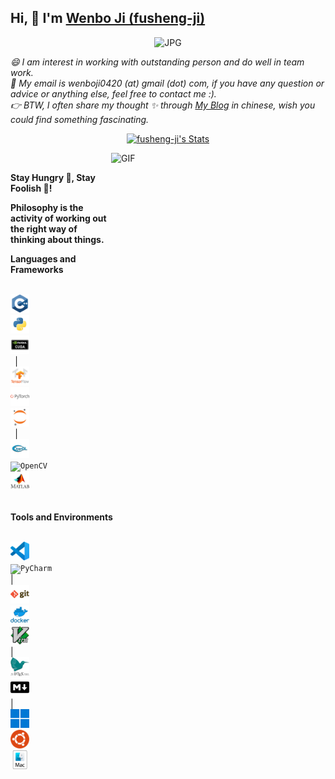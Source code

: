 ## Hi, 👋  I'm <a href="https://fusheng-ji.github.io/" target="_blank">Wenbo Ji (fusheng-ji)</a> 

<!-- <img align="left" alt="GIF" src="https://media.giphy.com/media/LnQjpWaON8nhr21vNW/giphy.gif" width="80" title="Say HI">  -->
<p align="center">
<img  alt="JPG" src="https://user-images.githubusercontent.com/36562829/153739458-8211699c-4b67-4b41-898f-914bf40b48e8.jpg" width="600" title="Say HI">
</p>


<em>😄 I am interest in working with outstanding person and do well in team work.</em>
<br>
<em>💬 My email is wenboji0420 (at) gmail (dot) com, if you have any question or advice or anything else, feel free to contact me :).</em>
<br>
<em>👉 BTW, I often share my thought ✨ through <a href="https://www.cnblogs.com/fusheng-rextimmy/" target="_blank">My Blog</a> in chinese, wish you could find something fascinating.</em>
<br>



<p align="center">
  <a href="https://github.com/fusheng-ji" class="rich-diff-level-one">
    <img src="https://github-readme-stats.vercel.app/api?username=fusheng-ji&title_color=333&text_color=777" alt="fusheng-ji's Stats" >
  </a>
</p>


<img align="right" alt="GIF" src="https://github.com/abhisheknaiidu/abhisheknaiidu/blob/master/code.gif?raw=true" width="343" height="220" title="Do what you like, and do it best!"> &nbsp;&nbsp;&nbsp;&nbsp;

**Stay Hungry 🤗, Stay Foolish 🧐!**

**Philosophy is the activity of working out the right way of thinking about things.**

**Languages and Frameworks**

<code>
<img height="30" src="https://raw.githubusercontent.com/github/explore/80688e429a7d4ef2fca1e82350fe8e3517d3494d/topics/cpp/cpp.png" alt="C++" title="C++">
<img height="30" src="https://raw.githubusercontent.com/github/explore/80688e429a7d4ef2fca1e82350fe8e3517d3494d/topics/python/python.png" alt="Python" title="Python">
<img height="30" src="https://raw.githubusercontent.com/github/explore/a1b6b508cca4e45f4d4102623957b552f872da89/topics/cuda/cuda.png" alt="cuda" title="cuda">
 </code>
  | 
<code>
<img height="30" src="https://raw.githubusercontent.com/github/explore/80688e429a7d4ef2fca1e82350fe8e3517d3494d/topics/tensorflow/tensorflow.png" alt="TensorFlow" title="TensorFlow">
<img height="30" src="https://raw.githubusercontent.com/github/explore/224672533a7f836ad6bf142e4dee61217cfc100e/topics/pytorch/pytorch.png" alt="pytorch" title="pytorch">
<img height="30" src="https://raw.githubusercontent.com/github/explore/80688e429a7d4ef2fca1e82350fe8e3517d3494d/topics/jupyter-notebook/jupyter-notebook.png" alt="jupyter-notebook" title="jupyter-notebook">
 </code>
  | 
<code>
<img height="30" src="https://raw.githubusercontent.com/github/explore/80688e429a7d4ef2fca1e82350fe8e3517d3494d/topics/opengl/opengl.png" alt="opengl" title="opengl">
<img height="30" src="https://camo.githubusercontent.com/ce9fb3389462f2c9444f863e410f0d17d04b216beba8749a015011887eadfbaf/68747470733a2f2f7777772e766563746f726c6f676f2e7a6f6e652f6c6f676f732f6f70656e63762f6f70656e63762d69636f6e2e737667" alt="OpenCV" title="OpenCV">
<img height="30" src="https://raw.githubusercontent.com/github/explore/80688e429a7d4ef2fca1e82350fe8e3517d3494d/topics/matlab/matlab.png" alt="Matlab" title="Matlab">
 </code>
 
 
 

**Tools and Environments**

<code>
<img height="30" src="https://raw.githubusercontent.com/github/explore/80688e429a7d4ef2fca1e82350fe8e3517d3494d/topics/visual-studio-code/visual-studio-code.png" alt="VSCode" title="VSCode">
<img height="30" src="https://images.nowcoder.com/images/20180629/0_1530258305740_67F7BB46DE9FC78164CA628F2CE05C37" alt="PyCharm" title="PyCharm">
</code>
  | 
<code>
<img height="30" src="https://raw.githubusercontent.com/github/explore/80688e429a7d4ef2fca1e82350fe8e3517d3494d/topics/git/git.png" alt="Git" title="Git">
<img height="30" src="https://raw.githubusercontent.com/github/explore/80688e429a7d4ef2fca1e82350fe8e3517d3494d/topics/docker/docker.png" alt="Docker" title="Docker">
<img height="30" src="https://raw.githubusercontent.com/github/explore/80688e429a7d4ef2fca1e82350fe8e3517d3494d/topics/vim/vim.png" alt="Vim" title="Vim">
</code>
  | 
<code>
<img height="30" src="https://raw.githubusercontent.com/github/explore/80688e429a7d4ef2fca1e82350fe8e3517d3494d/topics/latex/latex.png" alt="latex" title="latex">
<img height="30" src="https://raw.githubusercontent.com/github/explore/80688e429a7d4ef2fca1e82350fe8e3517d3494d/topics/markdown/markdown.png" alt="Markdown" title="MarkDown">
</code>
  | 
<code>
<img height="30" src="https://raw.githubusercontent.com/github/explore/80688e429a7d4ef2fca1e82350fe8e3517d3494d/topics/windows/windows.png" alt="Windows" title="Windows">
<img height="30" src="https://raw.githubusercontent.com/github/explore/80688e429a7d4ef2fca1e82350fe8e3517d3494d/topics/ubuntu/ubuntu.png" alt="Ubuntu" title="Ubuntu">
<img height="30" src="https://raw.githubusercontent.com/github/explore/80688e429a7d4ef2fca1e82350fe8e3517d3494d/topics/macos/macos.png" alt="MacOS" title="MacOS">
</code>
